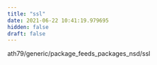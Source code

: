 ```yaml
---
title: "ssl"
date: 2021-06-22 10:41:19.979695
hidden: false
draft: false
---
```


ath79/generic/package_feeds_packages_nsd/ssl

